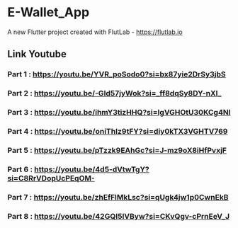 # E-Wallet_App

A new Flutter project created with FlutLab - https://flutlab.io

## Link Youtube
### Part 1 : https://youtu.be/YVR_poSodo0?si=bx87yie2DrSy3jbS
### Part 2 : https://youtu.be/-GId57jyWok?si=_ff8dqSy8DY-nXI_
### Part 3 : https://youtu.be/ihmY3tizHHQ?si=IgVGHOtU30KCg4Nl
### Part 4 : https://youtu.be/oniThlz9tFY?si=diy0kTX3VGHTV769
### Part 5 : https://youtu.be/pTzzk9EAhGc?si=J-mz9oX8iHfPvxjF
### Part 6 : https://youtu.be/4d5-dVtwTgY?si=C8RrVDopUcPEqOM-
### Part 7 : https://youtu.be/zhEfFlMkLsc?si=qUgk4jw1p0CwnEkB
### Part 8 : https://youtu.be/42GQI5IVByw?si=CKvQgv-cPrnEeV_J

